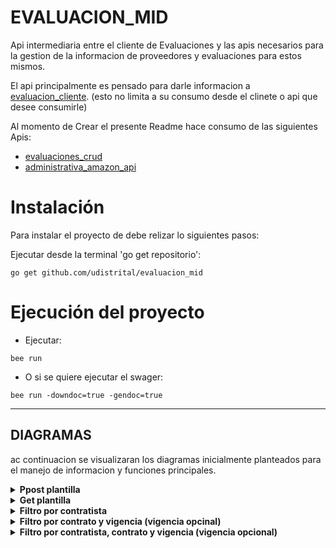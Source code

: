 # EVALUACION_MID

Api intermediaria entre el cliente de Evaluaciones y las apis necesarios para la gestion de la informacion de proveedores y evaluaciones para estos mismos.

El api principalmente es pensado para darle informacion a [evaluacion_cliente](https://github.com/udistrital/evaluacion_cliente). (esto no limita a su consumo desde el clinete o api que desee consumirle)


Al momento de Crear el presente Readme hace consumo de las siguientes Apis:

- [evaluaciones_crud](https://github.com/udistrital/evaluacion_crud)
- [administrativa_amazon_api](https://github.com/udistrital/administrativa_amazon_api)

# Instalación
Para instalar el proyecto de debe relizar lo siguientes pasos:

Ejecutar desde la terminal 'go get repositorio':
```shell 
go get github.com/udistrital/evaluacion_mid
```

# Ejecución del proyecto


- Ejecutar: 
```shell 
bee run
```
- O si se quiere ejecutar el swager:

```shell 
bee run -downdoc=true -gendoc=true
```


---

## DIAGRAMAS

ac continuacion se visualizaran los diagramas inicialmente planteados para el manejo de informacion y funciones principales.

<details>
    <summary><b>Ppost plantilla</b></summary>

![diagrama para plantillas-post_plantilla](https://user-images.githubusercontent.com/28914781/69213926-891f7800-0b33-11ea-81ee-fc63c0de7c60.png)
    

</details>

<details>
    <summary><b>Get plantilla</b></summary>

![diagrama para plantillas-get_plantilla](https://user-images.githubusercontent.com/28914781/69214069-ea474b80-0b33-11ea-8214-83063252521e.png)
    

</details>

<details>
    <summary><b>Filtro por contratista</b></summary>

    
![flujos Agora-filtro-contratista](https://user-images.githubusercontent.com/28914781/69214107-0945dd80-0b34-11ea-96e0-874996dd9d3d.png)
    

</details>

<details>
    <summary><b>Filtro por contrato y vigencia (vigencia opcinal)</b></summary>

    
![flujos Agora-filtro-contrato](https://user-images.githubusercontent.com/28914781/69214152-25497f00-0b34-11ea-9801-532125f2b20d.png)
    

</details>

<details>
    <summary><b>Filtro por contratista, contrato y vigencia (vigencia opcional)</b></summary>

![flujos Agora-filtro-contratista-contrato](https://user-images.githubusercontent.com/28914781/69214179-34303180-0b34-11ea-90ef-1fb375602e18.png)

    

</details>